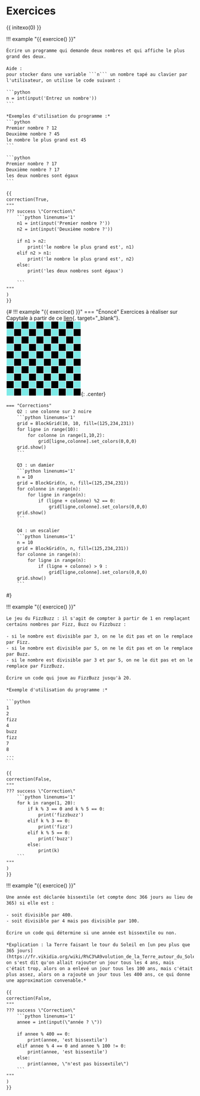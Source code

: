 # Exercices

{{ initexo(0) }}

!!! example "{{ exercice() }}"

    Écrire un programme qui demande deux nombres et qui affiche le plus grand des deux.

    Aide :
    pour stocker dans une variable ```n``` un nombre tapé au clavier par l'utilisateur, on utilise le code suivant :

    ```python
    n = int(input('Entrez un nombre'))
    ``` 

    *Exemples d'utilisation du programme :*
    ```python
    Premier nombre ? 12
    Deuxième nombre ? 45
    le nombre le plus grand est 45
    ```

    ```python
    Premier nombre ? 17
    Deuxième nombre ? 17
    les deux nombres sont égaux
    ```

    {{
    correction(True,
    """
    ??? success \"Correction\" 
        ```python linenums='1'
        n1 = int(input('Premier nombre ?'))
        n2 = int(input('Deuxième nombre ?'))

        if n1 > n2:
            print('le nombre le plus grand est', n1)
        elif n2 > n1:
            print('le nombre le plus grand est', n2)
        else:
            print('les deux nombres sont égaux')

        ```        
    """
    )
    }}

{#
!!! example "{{ exercice() }}"
    === "Énoncé"
        Exercices à réaliser sur Capytale à partir de ce [lien](https://capytale2.ac-paris.fr/web/c/dc75-658380/mlc){. target="_blank"}.
        ![image](data/damier.png){: .center}
        

    === "Corrections"
        Q2 : une colonne sur 2 noire
        ```python linenums='1'
        grid = BlockGrid(10, 10, fill=(125,234,231))
        for ligne in range(10):
            for colonne in range(1,10,2):
                grid[ligne,colonne].set_colors(0,0,0)
        grid.show()
        ```

        Q3 : un damier
        ```python linenums='1'
        n = 10
        grid = BlockGrid(n, n, fill=(125,234,231))
        for colonne in range(n):
            for ligne in range(n):
                if (ligne + colonne) %2 == 0:
                    grid[ligne,colonne].set_colors(0,0,0)
        grid.show()
        ```

        Q4 : un escalier
        ```python linenums='1'
        n = 10
        grid = BlockGrid(n, n, fill=(125,234,231))
        for colonne in range(n):
            for ligne in range(n):
                if (ligne + colonne) > 9 :
                    grid[ligne,colonne].set_colors(0,0,0)
        grid.show()
        ```
#}


!!! example "{{ exercice() }}"

    Le jeu du FizzBuzz : il s'agit de compter à partir de 1 en remplaçant certains nombres par Fizz, Buzz ou Fizzbuzz :

    - si le nombre est divisible par 3, on ne le dit pas et on le remplace par Fizz.
    - si le nombre est divisible par 5, on ne le dit pas et on le remplace par Buzz.
    - si le nombre est divisible par 3 et par 5, on ne le dit pas et on le remplace par FizzBuzz.

    Écrire un code qui joue au FizzBuzz jusqu'à 20.

    *Exemple d'utilisation du programme :*

    ```python
    1
    2
    fizz
    4
    buzz
    fizz
    7
    8
    ...
    ```

    {{
    correction(False,
    """
    ??? success \"Correction\" 
        ```python linenums='1'
        for k in range(1, 20):
            if k % 3 == 0 and k % 5 == 0:
                print('fizzbuzz')
            elif k % 3 == 0:
                print('fizz')
            elif k % 5 == 0:
                print('buzz')
            else:
                print(k)
        ```        
    """
    )
    }}



!!! example "{{ exercice() }}"

    Une année est déclarée bissextile (et compte donc 366 jours au lieu de 365) si elle est :

    - soit divisible par 400.
    - soit divisible par 4 mais pas divisible par 100.

    Écrire un code qui détermine si une année est bissextile ou non.

    *Explication : la Terre faisant le tour du Soleil en [un peu plus que 365 jours](https://fr.vikidia.org/wiki/R%C3%A9volution_de_la_Terre_autour_du_Soleil), on s'est dit qu'on allait rajouter un jour tous les 4 ans, mais c'était trop, alors on a enlevé un jour tous les 100 ans, mais c'était plus assez, alors on a rajouté un jour tous les 400 ans, ce qui donne une approximation convenable.*

    {{
    correction(False,
    """
    ??? success \"Correction\" 
        ```python linenums='1'
        annee = int(input(\"année ? \"))

        if annee % 400 == 0:
            print(annee, 'est bissextile')
        elif annee % 4 == 0 and annee % 100 != 0:
            print(annee, 'est bissextile')
        else:
            print(annee, \"n'est pas bissextile\")
        ```        
    """
    )
    }}

            